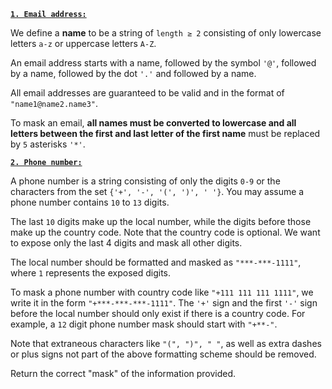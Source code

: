 <code><u><strong>1. Email address:</strong></u></code>

We define a **name** to be a string of `length ≥ 2` consisting of only lowercase letters `a-z` or uppercase letters `A-Z`.

An email address starts with a name, followed by the symbol `'@'`, followed by a name, followed by the dot `'.'` and followed by a name. 

All email addresses are guaranteed to be valid and in the format of `"name1@name2.name3"`.

To mask an email, **all names must be converted to lowercase and all letters between the first and last letter of the first name** must be replaced by `5` asterisks `'*'`.

<code><u><strong>2. Phone number:</strong></u></code>

A phone number is a string consisting of only the digits `0-9` or the characters from the set `{'+', '-', '(', ')', ' '}`. You may assume a phone number contains `10` to `13` digits.

The last `10` digits make up the local number, while the digits before those make up the country code. Note that the country code is optional. We want to expose only the last 4 digits and mask all other digits.

The local number should be formatted and masked as `"***-***-1111"`, where `1` represents the exposed digits.

To mask a phone number with country code like `"+111 111 111 1111"`, we write it in the form `"+***-***-***-1111"`. The `'+'` sign and the first `'-'` sign before the local number should only exist if there is a country code. For example, a `12` digit phone number mask should start with `"+**-"`.

Note that extraneous characters like `"(", ")", " "`, as well as extra dashes or plus signs not part of the above formatting scheme should be removed.

Return the correct "mask" of the information provided.